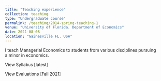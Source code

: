 ```yaml
---
title: "Teaching experience"
collection: teaching
type: "Undergraduate course"
permalink: /teaching/2014-spring-teaching-1
venue: "University of Florida, Department of Economics"
date: 2021-08-08
location: "Gainesville FL, USA"
---
```


I teach Managerial Economics to students from various disciplines pursuing a minor in economics. 

View Syllabus [latest]

View Evaluations [Fall 2021]

